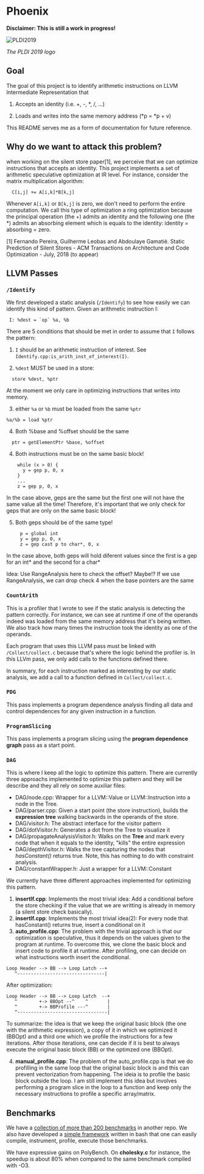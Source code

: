 # Phoenix

**Disclaimer: This is still a work in progress!**

<!-- ![Arnoldao Sangue Bom](https://media.giphy.com/media/9wv8qIAq9njgY/giphy-downsized.gif) -->
![PLDI2019](https://i.imgur.com/5grNQoc.png)

*The PLDI 2019 logo*

## Goal

The goal of this project is to identify arithmetic instructions on LLVM Intermediate Representation that

1. Accepts an identity (i.e. +, -, \*, /, ...)

2. Loads and writes into the same memory address (\*p = \*p + v)

This README serves me as a form of documentation for future reference.

## Why do we want to attack this problem?

when working on the silent store paper[1], we perceive that we can optimize instructions that accepts an identity. This project implements a set of arithmetic speculative optimization at IR level. For instance, consider the matrix multiplication algorithm:

```
  C[i,j] += A[i,k]*B[k,j]
```

Whenever `A[i,k]` or `B[k,j]` is zero, we don't need to perform the entire computation. We call this type of optimization a ring optimization because the principal operation (the +) admits an identity and the following one (the *) admits an absorbing element which is equals to the identity: identity = absorbing = zero.

[1] Fernando Pereira, ​Guilherme Leobas​​ and Abdoulaye Gamatié. Static Prediction of Silent Stores - ​ACM Transactions on Architecture and Code Optimization​ - July, 2018 (to appear)

## LLVM Passes

### `/Identify`

We first developed a static analysis (`/Identify`) to see how easily we can identify this kind of pattern. Given an arithmetic instruction I:
```
 I: %dest = `op` %a, %b
```
There are 5 conditions that should be met in order to assume that `I` follows the pattern:

1. `I` should be an arithmetic instruction of interest. See `Identify.cpp:is_arith_inst_of_interest(I)`.

2. `%dest` MUST be used in a store:
  ```
    store %dest, %ptr
  ```
  At the moment we only care in optimizing instructions that writes into memory.

3. either `%a` or `%b` must be loaded from the same `%ptr`
  ```
  %a/%b = load %ptr
  ```

4. Both %base and %offset should be the same
  ```
    ptr = getElementPtr %base, %offset
  ```
4. Both instructions must be on the same basic block!
```
    while (x > 0) {
      y = gep p, 0, x
    }
    ...
    z = gep p, 0, x
```
  In the case above, geps are the same but the first one will
  not have the same value all the time! Therefore, it's important
  that we only check for geps that are only on the same basic block!

5. Both geps should be of the same type!
```
     p = global int
     y = gep p, 0, x
     z = gep cast p to char*, 0, x
```
   In the case above, both geps will hold diferent values since the first
   is a gep for an int* and the second for a char*

Idea: Use RangeAnalysis here to check the offset? Maybe!?
If we use RangeAnalysis, we can drop check 4 when the base pointers are the same


### `CountArith`

This is a profiler that I wrote to see if the static analysis is detecting the pattern correctly. For instance, we can see at runtime if one of the operands indeed was loaded from the same memory address that it's being written. We also track how many times the instruction took the identity as one of the operands.

Each program that uses this LLVM pass must be linked with `/Collect/collect.c` because that's where the logic behind the profiler is. In this LLVm pass, we only add calls to the functions defined there.

In summary, for each instruction marked as interesting by our static analysis, we add a call to a function defined in `Collect/collect.c`.

### `PDG`

This pass implements a program dependence analysis finding all data and control dependences for any given instruction in a function. 

### `ProgramSlicing`

This pass implements a program slicing using the **program dependence graph** pass as a start point.


### `DAG`

This is where I keep all the logic to optimize this pattern. There are currently three approachs implemented to optimize this pattern and they will be describe and they all rely on some auxiliar files:

- DAG/node.cpp: Wrapper for a LLVM::Value or LLVM::Instruction into a node in the Tree.
- DAG/parser.cpp: Given a start point (the store instruction), builds the **expression tree** walking backwards in the operands of the store.
- DAG/visitor.h: The abstract interface for the visitor pattern
- DAG/dotVisitor.h: Generates a dot from the Tree to visualize it
- DAG/propagateAnalysisVisitor.h: Walks on the **Tree** and mark every node that when it equals to the identity, "kills" the entire expression
- DAG/depthVisitor.h: Walks the tree capturing the nodes that *hasConstant()* returns true. Note, this has nothing to do with constraint analysis.
- DAG/constantWrapper.h: Just a wrapper for a LLVM::Constant

We currently have three different approaches implemented for optimizing this pattern.
1. **insertIf.cpp**: Implements the most trivial idea: Add a conditional before the store checking if the value that we are writting is already in memory (a silent store check basically). 
2. **insertIf.cpp**: Implements the most trivial idea(2): For every node that hasConstant() returns true, insert a conditional on it
3. **auto_profile.cpp**: The problem with the trivial approach is that our optimization is speculative, thus it depends on the values given to the program at runtime. To overcome this, we clone the basic block and insert code to profile it at runtime. After profiling, one can decide on what instructions worth insert the conditional. 
```
Loop Header --> BB --> Loop Latch --+
   ^--------------------------------|
```

After optimization: 
```
Loop Header --> BB --> Loop Latch  --+
   ^        +-> BBOpt --^    ^       |
   ^        +-> BBProfile ---^       |
   ^---------------------------------|
```

To summarize: the idea is that we keep the original basic block (the one with the arithmetic expression), a copy of it in which we optimized it (BBOpt) and a third one which we profile the instructions for a few iterations. After those iterations, one can decide if it is best to always execute the original basic block (BB) or the optimzed one (BBOpt). 

4. **manual_profile.cpp**: The problem of the auto_profile.cpp is that we do profilling in the same loop that the original basic block is and this can prevent vectorization from happening. The ideia is to profile the basic block outside the loop. I am still implement this idea but involves performing a program slice in the loop to a function and keep only the necessary instructions to profile a specific array/matrix.

## Benchmarks

We have a [collection of more than 200 benchmarks](https://github.com/guilhermeleobas/Benchmarks) in another repo. We also have developed a [simple framework](https://github.com/guilhermeleobas/tf) written in bash that one can easily compile, instrument, profile, execute those benchmarks.

We have expressive gains on PolyBench. On **cholesky.c** for instance, the speedup is about 80% when compared to the same benchmark compiled with -O3.
